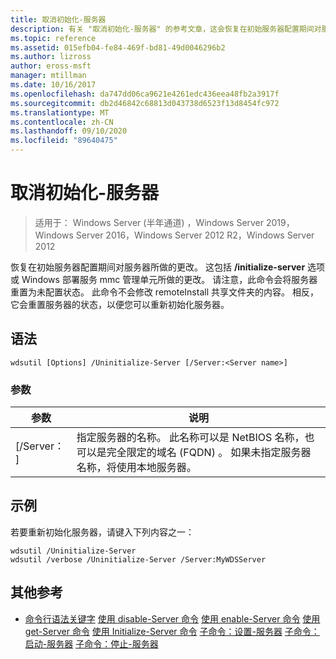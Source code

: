 ```yaml
---
title: 取消初始化-服务器
description: 有关 "取消初始化-服务器" 的参考文章，这会恢复在初始服务器配置期间对服务器所做的更改。
ms.topic: reference
ms.assetid: 015efb04-fe84-469f-bd81-49d0046296b2
ms.author: lizross
author: eross-msft
manager: mtillman
ms.date: 10/16/2017
ms.openlocfilehash: da747dd06ca9621e4261edc436eea48fb2a3917f
ms.sourcegitcommit: db2d46842c68813d043738d6523f13d8454fc972
ms.translationtype: MT
ms.contentlocale: zh-CN
ms.lasthandoff: 09/10/2020
ms.locfileid: "89640475"
---
```

# <a name="uninitialize-server"></a>取消初始化-服务器

> 适用于： Windows Server (半年通道) ，Windows Server 2019，Windows Server 2016，Windows Server 2012 R2，Windows Server 2012

恢复在初始服务器配置期间对服务器所做的更改。 这包括 **/initialize-server** 选项或 Windows 部署服务 mmc 管理单元所做的更改。 请注意，此命令会将服务器重置为未配置状态。 此命令不会修改 remoteInstall 共享文件夹的内容。 相反，它会重置服务器的状态，以便您可以重新初始化服务器。

## <a name="syntax"></a>语法
```
wdsutil [Options] /Uninitialize-Server [/Server:<Server name>]
```
### <a name="parameters"></a>参数
|参数|说明|
|-------|--------|
|[/Server： <Server name> ]|指定服务器的名称。 此名称可以是 NetBIOS 名称，也可以是完全限定的域名 (FQDN) 。 如果未指定服务器名称，将使用本地服务器。|
## <a name="examples"></a>示例
若要重新初始化服务器，请键入下列内容之一：
```
wdsutil /Uninitialize-Server
wdsutil /verbose /Uninitialize-Server /Server:MyWDSServer
```
## <a name="additional-references"></a>其他参考
- [命令行语法关键字](command-line-syntax-key.md) 
[使用 disable-Server 命令](using-the-disable-server-command.md) 
[使用 enable-Server 命令](using-the-enable-server-command.md) 
[使用 get-Server 命令](using-the-get-server-command.md) 
[使用 Initialize-Server 命令](using-the-initialize-server-command.md) 
[子命令：设置-服务器](subcommand-set-server.md) 
[子命令：启动-服务器](subcommand-start-server.md) 
[子命令：停止-服务器](subcommand-stop-server.md)
